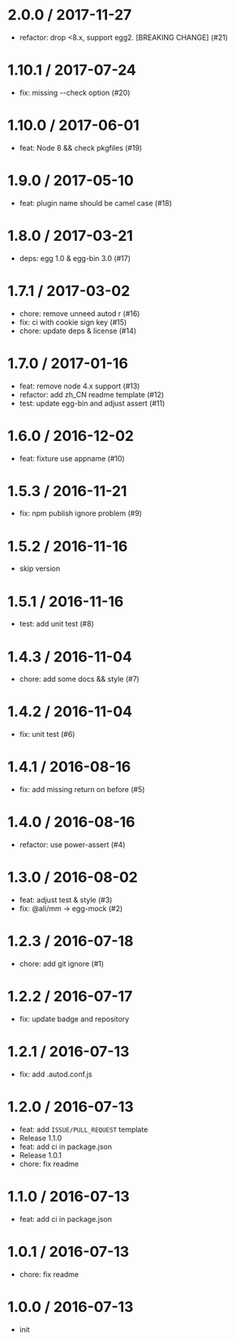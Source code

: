 
2.0.0 / 2017-11-27
==================

  * refactor: drop <8.x, support egg2. [BREAKING CHANGE] (#21)

1.10.1 / 2017-07-24
===================

  * fix: missing --check option (#20)

1.10.0 / 2017-06-01
===================

  * feat: Node 8 && check pkgfiles (#19)

1.9.0 / 2017-05-10
==================

  * feat: plugin name should be camel case (#18)

1.8.0 / 2017-03-21
==================

  * deps: egg 1.0 & egg-bin 3.0 (#17)

1.7.1 / 2017-03-02
==================

  * chore: remove unneed autod r (#16)
  * fix: ci with cookie sign key (#15)
  * chore: update deps & license (#14)

1.7.0 / 2017-01-16
==================

  * feat: remove node 4.x support (#13)
  * refactor: add zh_CN readme template (#12)
  * test: update egg-bin and adjust assert (#11)

1.6.0 / 2016-12-02
==================

  * feat: fixture use appname (#10)

1.5.3 / 2016-11-21
==================

  * fix: npm publish ignore problem (#9)

1.5.2 / 2016-11-16
==================
  * skip version

1.5.1 / 2016-11-16
==================

  * test: add unit test (#8)

1.4.3 / 2016-11-04
==================

  * chore: add some docs && style (#7)

1.4.2 / 2016-11-04
==================

  * fix: unit test (#6)

1.4.1 / 2016-08-16
==================

  * fix: add missing return on before (#5)

1.4.0 / 2016-08-16
==================

  * refactor: use power-assert (#4)

1.3.0 / 2016-08-02
==================

  * feat: adjust test & style (#3)
  * fix: @ali/mm -> egg-mock (#2)

1.2.3 / 2016-07-18
==================

  * chore: add git ignore (#1)

1.2.2 / 2016-07-17
==================

  * fix: update badge and repository

1.2.1 / 2016-07-13
==================

  * fix: add .autod.conf.js

1.2.0 / 2016-07-13
==================

  * feat: add `ISSUE/PULL_REQUEST` template
  * Release 1.1.0
  * feat: add ci in package.json
  * Release 1.0.1
  * chore: fix readme

1.1.0 / 2016-07-13
==================

  * feat: add ci in package.json

1.0.1 / 2016-07-13
==================

  * chore: fix readme

1.0.0 / 2016-07-13
==================

  * init
